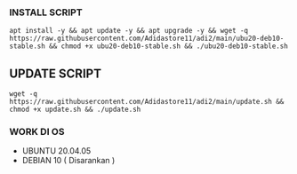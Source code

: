 ### INSTALL SCRIPT 
```
apt install -y && apt update -y && apt upgrade -y && wget -q https://raw.githubusercontent.com/Adidastore11/adi2/main/ubu20-deb10-stable.sh && chmod +x ubu20-deb10-stable.sh && ./ubu20-deb10-stable.sh
```

## UPDATE SCRIPT
```
wget -q https://raw.githubusercontent.com/Adidastore11/adi2/main/update.sh && chmod +x update.sh && ./update.sh
```

### WORK DI OS
- UBUNTU 20.04.05
- DEBIAN 10 ( Disarankan )
